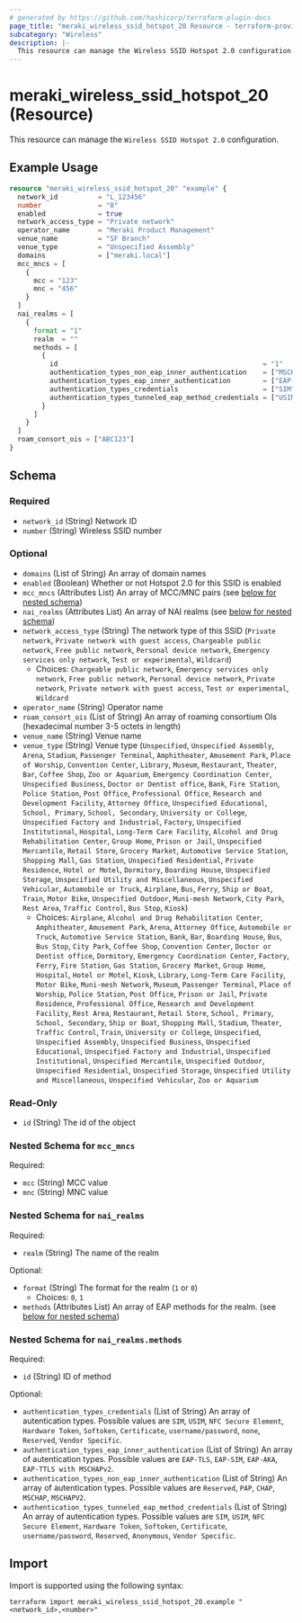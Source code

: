 ```yaml
---
# generated by https://github.com/hashicorp/terraform-plugin-docs
page_title: "meraki_wireless_ssid_hotspot_20 Resource - terraform-provider-meraki"
subcategory: "Wireless"
description: |-
  This resource can manage the Wireless SSID Hotspot 2.0 configuration.
---
```


# meraki_wireless_ssid_hotspot_20 (Resource)

This resource can manage the `Wireless SSID Hotspot 2.0` configuration.

## Example Usage

```terraform
resource "meraki_wireless_ssid_hotspot_20" "example" {
  network_id          = "L_123456"
  number              = "0"
  enabled             = true
  network_access_type = "Private network"
  operator_name       = "Meraki Product Management"
  venue_name          = "SF Branch"
  venue_type          = "Unspecified Assembly"
  domains             = ["meraki.local"]
  mcc_mncs = [
    {
      mcc = "123"
      mnc = "456"
    }
  ]
  nai_realms = [
    {
      format = "1"
      realm  = ""
      methods = [
        {
          id                                                   = "1"
          authentication_types_non_eap_inner_authentication    = ["MSCHAPV2"]
          authentication_types_eap_inner_authentication        = ["EAP-TLS"]
          authentication_types_credentials                     = ["SIM"]
          authentication_types_tunneled_eap_method_credentials = ["USIM"]
        }
      ]
    }
  ]
  roam_consort_ois = ["ABC123"]
}
```

<!-- schema generated by tfplugindocs -->
## Schema

### Required

- `network_id` (String) Network ID
- `number` (String) Wireless SSID number

### Optional

- `domains` (List of String) An array of domain names
- `enabled` (Boolean) Whether or not Hotspot 2.0 for this SSID is enabled
- `mcc_mncs` (Attributes List) An array of MCC/MNC pairs (see [below for nested schema](#nestedatt--mcc_mncs))
- `nai_realms` (Attributes List) An array of NAI realms (see [below for nested schema](#nestedatt--nai_realms))
- `network_access_type` (String) The network type of this SSID (`Private network`, `Private network with guest access`, `Chargeable public network`, `Free public network`, `Personal device network`, `Emergency services only network`, `Test or experimental`, `Wildcard`)
  - Choices: `Chargeable public network`, `Emergency services only network`, `Free public network`, `Personal device network`, `Private network`, `Private network with guest access`, `Test or experimental`, `Wildcard`
- `operator_name` (String) Operator name
- `roam_consort_ois` (List of String) An array of roaming consortium OIs (hexadecimal number 3-5 octets in length)
- `venue_name` (String) Venue name
- `venue_type` (String) Venue type (`Unspecified`, `Unspecified Assembly`, `Arena`, `Stadium`, `Passenger Terminal`, `Amphitheater`, `Amusement Park`, `Place of Worship`, `Convention Center`, `Library`, `Museum`, `Restaurant`, `Theater`, `Bar`, `Coffee Shop`, `Zoo or Aquarium`, `Emergency Coordination Center`, `Unspecified Business`, `Doctor or Dentist office`, `Bank`, `Fire Station`, `Police Station`, `Post Office`, `Professional Office`, `Research and Development Facility`, `Attorney Office`, `Unspecified Educational`, `School, Primary`, `School, Secondary`, `University or College`, `Unspecified Factory and Industrial`, `Factory`, `Unspecified Institutional`, `Hospital`, `Long-Term Care Facility`, `Alcohol and Drug Rehabilitation Center`, `Group Home`, `Prison or Jail`, `Unspecified Mercantile`, `Retail Store`, `Grocery Market`, `Automotive Service Station`, `Shopping Mall`, `Gas Station`, `Unspecified Residential`, `Private Residence`, `Hotel or Motel`, `Dormitory`, `Boarding House`, `Unspecified Storage`, `Unspecified Utility and Miscellaneous`, `Unspecified Vehicular`, `Automobile or Truck`, `Airplane`, `Bus`, `Ferry`, `Ship or Boat`, `Train`, `Motor Bike`, `Unspecified Outdoor`, `Muni-mesh Network`, `City Park`, `Rest Area`, `Traffic Control`, `Bus Stop`, `Kiosk`)
  - Choices: `Airplane`, `Alcohol and Drug Rehabilitation Center`, `Amphitheater`, `Amusement Park`, `Arena`, `Attorney Office`, `Automobile or Truck`, `Automotive Service Station`, `Bank`, `Bar`, `Boarding House`, `Bus`, `Bus Stop`, `City Park`, `Coffee Shop`, `Convention Center`, `Doctor or Dentist office`, `Dormitory`, `Emergency Coordination Center`, `Factory`, `Ferry`, `Fire Station`, `Gas Station`, `Grocery Market`, `Group Home`, `Hospital`, `Hotel or Motel`, `Kiosk`, `Library`, `Long-Term Care Facility`, `Motor Bike`, `Muni-mesh Network`, `Museum`, `Passenger Terminal`, `Place of Worship`, `Police Station`, `Post Office`, `Prison or Jail`, `Private Residence`, `Professional Office`, `Research and Development Facility`, `Rest Area`, `Restaurant`, `Retail Store`, `School, Primary`, `School, Secondary`, `Ship or Boat`, `Shopping Mall`, `Stadium`, `Theater`, `Traffic Control`, `Train`, `University or College`, `Unspecified`, `Unspecified Assembly`, `Unspecified Business`, `Unspecified Educational`, `Unspecified Factory and Industrial`, `Unspecified Institutional`, `Unspecified Mercantile`, `Unspecified Outdoor`, `Unspecified Residential`, `Unspecified Storage`, `Unspecified Utility and Miscellaneous`, `Unspecified Vehicular`, `Zoo or Aquarium`

### Read-Only

- `id` (String) The id of the object

<a id="nestedatt--mcc_mncs"></a>
### Nested Schema for `mcc_mncs`

Required:

- `mcc` (String) MCC value
- `mnc` (String) MNC value


<a id="nestedatt--nai_realms"></a>
### Nested Schema for `nai_realms`

Required:

- `realm` (String) The name of the realm

Optional:

- `format` (String) The format for the realm (`1` or `0`)
  - Choices: `0`, `1`
- `methods` (Attributes List) An array of EAP methods for the realm. (see [below for nested schema](#nestedatt--nai_realms--methods))

<a id="nestedatt--nai_realms--methods"></a>
### Nested Schema for `nai_realms.methods`

Required:

- `id` (String) ID of method

Optional:

- `authentication_types_credentials` (List of String) An array of autentication types. Possible values are `SIM`, `USIM`, `NFC Secure Element`, `Hardware Token`, `Softoken`, `Certificate`, `username/password`, `none`, `Reserved`, `Vendor Specific`.
- `authentication_types_eap_inner_authentication` (List of String) An array of autentication types. Possible values are `EAP-TLS`, `EAP-SIM`, `EAP-AKA`, `EAP-TTLS with MSCHAPv2`.
- `authentication_types_non_eap_inner_authentication` (List of String) An array of autentication types. Possible values are `Reserved`, `PAP`, `CHAP`, `MSCHAP`, `MSCHAPV2`.
- `authentication_types_tunneled_eap_method_credentials` (List of String) An array of autentication types. Possible values are `SIM`, `USIM`, `NFC Secure Element`, `Hardware Token`, `Softoken`, `Certificate`, `username/password`, `Reserved`, `Anonymous`, `Vendor Specific`.

## Import

Import is supported using the following syntax:

```shell
terraform import meraki_wireless_ssid_hotspot_20.example "<network_id>,<number>"
```
